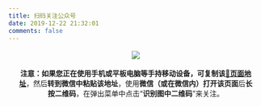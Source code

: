 ```yaml
---
title: 扫码关注公众号
date: 2019-12-22 21:32:01
comments: false
---
```


![](/images/wx_qrcode.jpg)  

**注意：**如果您正在使用手机或平板电脑等手持移动设备，可复制该**<a href="https://www.wzblog.fun/wx_gongzhonghao/" target="_self">🔗页面地址</a>**，然后**转到微信中粘贴该地址**，使用**微信（或在微信内）打开该页面**后**长按二维码**，在弹出菜单中点击“**识别图中二维码**”来关注。  

<style>
    h2.post-title, p {text-align: center}
    div.post-body img {padding: 10px !important; width: 200px;}
    p {margin: 18px;}
</style>